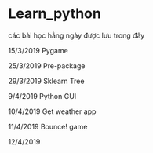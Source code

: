 # Learn_python
các bài học hằng ngày được lưu trong đây

15/3/2019 Pygame

25/3/2019 Pre-package

29/3/2019 Sklearn Tree

9/4/2019 Python GUI

10/4/2019 Get weather app

11/4/2019 Bounce! game 

12/4/2019 
